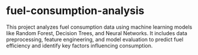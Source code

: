 # fuel-consumption-analysis
This project analyzes fuel consumption data using machine learning models like Random Forest, Decision Trees, and Neural Networks. It includes data preprocessing, feature engineering, and model evaluation to predict fuel efficiency and identify key factors influencing consumption.

